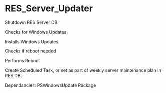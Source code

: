 # RES_Server_Updater

Shutdown RES Server DB

Checks for Windows Updates

Installs Windows Updates

Checks if reboot needed

Performs Reboot

Create Scheduled Task, or set as part of weekly server maintenance plan in RES DB.

Dependancies: PSWindowsUpdate Package
